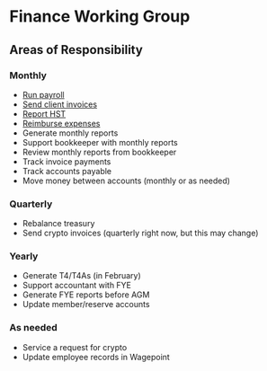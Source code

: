 # Finance Working Group

## Areas of Responsibility

### Monthly

- [Run payroll](payroll.md)
- [Send client invoices](paying-invoices.md)
- [Report HST](reporting-hst.md)
- [Reimburse expenses](expense-reimbursement.md)
- Generate monthly reports
- Support bookkeeper with monthly reports
- Review monthly reports from bookkeeper
- Track invoice payments
- Track accounts payable
- Move money between accounts (monthly or as needed)

### Quarterly

- Rebalance treasury
- Send crypto invoices (quarterly right now, but this may change)

### Yearly

- Generate T4/T4As (in February)
- Support accountant with FYE
- Generate FYE reports before AGM
- Update member/reserve accounts

### As needed

- Service a request for crypto
- Update employee records in Wagepoint
